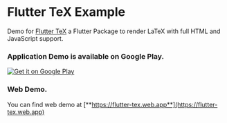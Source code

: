 # Flutter TeX Example
Demo for [Flutter TeX](https://pub.dev/packages/flutter_tex) a Flutter Package  to render LaTeX with full HTML and JavaScript support.


### Application Demo is available on Google Play.
<a href='https://play.google.com/store/apps/details?id=com.shahxad.flutter_tex_example&pcampaignid=pcampaignidMKT-Other-global-all-co-prtnr-py-PartBadge-Mar2515-1'><img alt='Get it on Google Play' src='https://play.google.com/intl/en_us/badges/static/images/badges/en_badge_web_generic.png'/></a>


### Web Demo.
You can find web demo at [**https://flutter-tex.web.app**](https://flutter-tex.web.app)